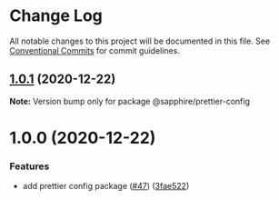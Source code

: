 # Change Log

All notable changes to this project will be documented in this file.
See [Conventional Commits](https://conventionalcommits.org) for commit guidelines.

## [1.0.1](https://github.com/sapphire-project/utilities/compare/@sapphire/prettier-config@1.0.0...@sapphire/prettier-config@1.0.1) (2020-12-22)

**Note:** Version bump only for package @sapphire/prettier-config

# 1.0.0 (2020-12-22)

### Features

-   add prettier config package ([#47](https://github.com/sapphire-project/utilities/issues/47)) ([3fae522](https://github.com/sapphire-project/utilities/commit/3fae522b5e7ee3ca7b2e6394e883bea7482643dc))
